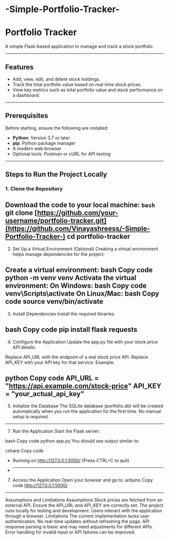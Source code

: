 # -Simple-Portfolio-Tracker-
# Portfolio Tracker

A simple Flask-based application to manage and track a stock portfolio.

---

## Features
- Add, view, edit, and delete stock holdings.
- Track the total portfolio value based on real-time stock prices.
- View key metrics such as total portfolio value and stock performance on a dashboard.

---

## Prerequisites
Before starting, ensure the following are installed:
- **Python**: Version 3.7 or later
- **pip**: Python package manager
- A modern web browser
- Optional tools: Postman or cURL for API testing

---

## Steps to Run the Project Locally

### 1. Clone the Repository
Download the code to your local machine:
```bash```
git clone [https://github.com/your-username/portfolio-tracker.git](https://github.com/Vinayashreess/-Simple-Portfolio-Tracker-)
cd portfolio-tracker
---------------------------------------------------------------------------
2. Set Up a Virtual Environment (Optional)
Creating a virtual environment helps manage dependencies for the project:

Create a virtual environment:
bash
Copy code
python -m venv venv
Activate the virtual environment:
On Windows:
bash
Copy code
venv\Scripts\activate
On Linux/Mac:
bash
Copy code
source venv/bin/activate
---------------------------------------------------------------------------
3. Install Dependencies
Install the required libraries:

bash
Copy code
pip install flask requests
---------------------------------------------------------------------------
4. Configure the Application
Update the app.py file with your stock price API details:

Replace API_URL with the endpoint of a real stock price API.
Replace API_KEY with your API key for that service.
Example:

python
Copy code
API_URL = "https://api.example.com/stock-price"
API_KEY = "your_actual_api_key"
---------------------------------------------------------------------------
5. Initialize the Database
The SQLite database (portfolio.db) will be created automatically when you run the application for the first time. No manual setup is required.
---------------------------------------------------------------------------

7. Run the Application
Start the Flask server:

bash
Copy code
python app.py
You should see output similar to:

csharp
Copy code
* Running on http://127.0.0.1:5000/ (Press CTRL+C to quit)
* ---------------------------------------------------------------------------
7. Access the Application
Open your browser and go to:
arduino
Copy code
http://127.0.0.1:5000/
---------------------------------------------------------------------------
Assumptions and Limitations
Assumptions
Stock prices are fetched from an external API. Ensure the API_URL and API_KEY are correctly set.
The project runs locally for testing and development.
Users interact with the application through a browser.
Limitations
The current implementation lacks user authentication.
No real-time updates without refreshing the page.
API response parsing is basic and may need adjustments for different APIs.
Error handling for invalid input or API failures can be improved.
